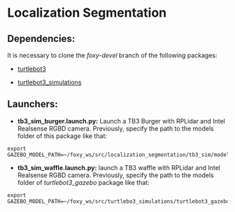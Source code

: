 # Localization Segmentation

## Dependencies:

It is necessary to clone the *foxy-devel* branch of the following packages:

* [turtlebot3](https://github.com/ROBOTIS-GIT/turtlebot3)

* [turtlebot3_simulations](https://github.com/ROBOTIS-GIT/turtlebot3_simulations)

## Launchers:

* **tb3_sim_burger.launch.py:** Launch a TB3 Burger with RPLidar and Intel Realsense RGBD camera. Previously, specify the path to the models folder of this package like that:

```
export GAZEBO_MODEL_PATH=~/foxy_ws/src/localization_segmentation/tb3_sim/models
```

* **tb3_sim_waffle.launch.py:** launch a TB3 waffle with RPLidar and Intel Realsense RGBD camera. Previously, specify the path to the models folder of *turtlebot3_gazebo* package like that:

```
export GAZEBO_MODEL_PATH=~/foxy_ws/src/turtlebo3_simulations/turtlebot3_gazebo/models
```
